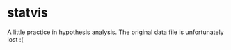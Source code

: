 # statvis
A little practice in hypothesis analysis.
The original data file is unfortunately lost :(
